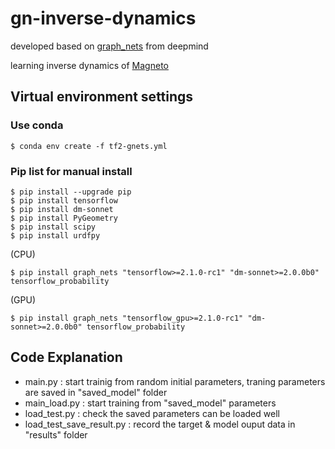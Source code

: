 # gn-inverse-dynamics

developed based on [graph_nets](https://github.com/deepmind/graph_nets) from deepmind

learning inverse dynamics of [Magneto](https://research.csiro.au/robotics/paper-magneto-a-versatile-multi-limbed-inspection-robot/)

## Virtual environment settings

### Use conda
```
$ conda env create -f tf2-gnets.yml
```

### Pip list for manual install
```
$ pip install --upgrade pip
$ pip install tensorflow
$ pip install dm-sonnet
$ pip install PyGeometry
$ pip install scipy
$ pip install urdfpy
```
(CPU)
```
$ pip install graph_nets "tensorflow>=2.1.0-rc1" "dm-sonnet>=2.0.0b0" tensorflow_probability
```
(GPU)
```
$ pip install graph_nets "tensorflow_gpu>=2.1.0-rc1" "dm-sonnet>=2.0.0b0" tensorflow_probability
```

## Code Explanation
- main.py : start trainig from random initial parameters, traning parameters are saved in "saved_model" folder
- main_load.py : start training from "saved_model" parameters
- load_test.py : check the saved parameters can be loaded well
- load_test_save_result.py : record the target & model ouput data in "results" folder

